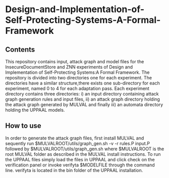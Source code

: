 # Design-and-Implementation-of-Self-Protecting-Systems-A-Formal-Framework

## Contents
This repository contains input, attack graph and model files for the InsecureDocumentStore and ZNN experiments of Design and Implementation of Self-Protecting Systems:A Formal Framework.
The repository is divided into two directories one for each experiment. The directories have a similar structure,there exists one sub-directory for each experiment, named 0 to 4 for each adaptation pass.
Each experiment directory contains three directories: 
i) an input directory containing attack graph generation rules and input files, 
ii) an attack graph directory holding the attack graph generated by MULVAL and finally 
iii) an automata directory holding the UPPAAL models.

## How to use
In order to generate the attack graph files, first install MULVAL and sequently run $MULVALROOT/utils/graph_gen.sh -v -r   rules.P input.P  followed by $MULVALROOT/utils/graph_gen.sh
where $MULVALROOT is the root MULVAL folder as described in the MULVAL install instructions.
To run the UPPAAL files simply load the files in UPPAAL and click check on the verification panel or invoke verifyta $MODELFILE through the command line.
verifyta is located in the bin folder of the UPPAAL installation.


